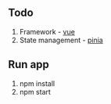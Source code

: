 ## Todo

1. Framework - [vue](https://vuejs.org/)
2. State management - [pinia](https://pinia.vuejs.org/)


## Run app
1. npm install
2. npm start